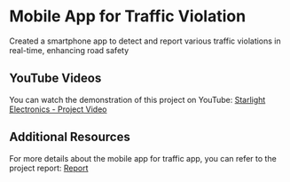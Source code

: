 # Mobile App for Traffic Violation
Created a smartphone app to detect and report various traffic violations in real-time, enhancing road safety

## YouTube Videos

You can watch the demonstration of this project on YouTube: [Starlight Electronics - Project Video](https://youtu.be/4hm8MkynV9Q)

## Additional Resources

For more details about the mobile app for traffic app, you can refer to the project report: [Report](report.pdf)

